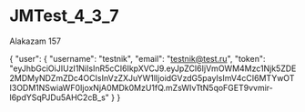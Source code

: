 # JMTest_4_3_7

Alakazam 157

{
    "user": {
        "username": "testnik",
        "email": "testnik@test.ru",
        "token": "eyJhbGciOiJIUzI1NiIsInR5cCI6IkpXVCJ9.eyJpZCI6IjVmOWM4Mzc1Njk5ZDE2MDMyNDZmZDc4OCIsInVzZXJuYW1lIjoidGVzdG5payIsImV4cCI6MTYwOTI3ODM1NSwiaWF0IjoxNjA0MDk0MzU1fQ.mZsWIvTtN5qoFGET9vvmir-l6pdYSqPJDu5AHC2cB_s"
    }
}
